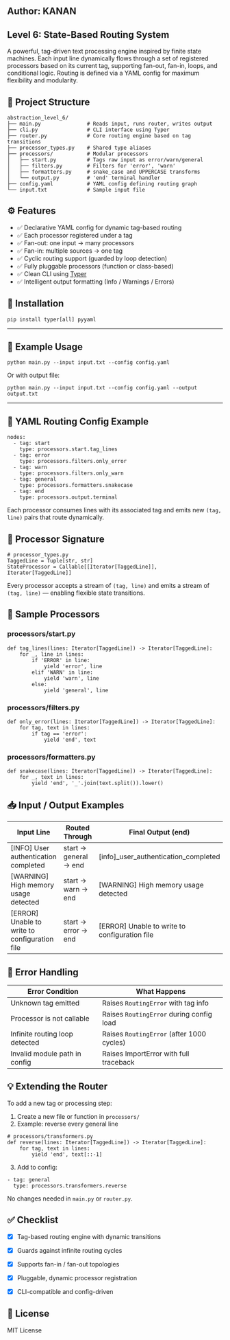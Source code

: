 ## Author: **KANAN**
## Level 6: State-Based Routing System
A powerful, tag-driven text processing engine inspired by finite state machines. Each input line dynamically flows through a set of registered processors based on its current tag, supporting fan-out, fan-in, loops, and conditional logic. Routing is defined via a YAML config for maximum flexibility and modularity.


## 📁 Project Structure

```
abstraction_level_6/
├── main.py               # Reads input, runs router, writes output
├── cli.py                # CLI interface using Typer
├── router.py             # Core routing engine based on tag transitions
├── processor_types.py    # Shared type aliases
├── processors/           # Modular processors
│   ├── start.py          # Tags raw input as error/warn/general
│   ├── filters.py        # Filters for 'error', 'warn'
│   ├── formatters.py     # snake_case and UPPERCASE transforms
│   └── output.py         # 'end' terminal handler
├── config.yaml           # YAML config defining routing graph
└── input.txt             # Sample input file
```



## ⚙️ Features

* ✅ Declarative YAML config for dynamic tag-based routing
* ✅ Each processor registered under a tag
* ✅ Fan-out: one input → many processors
* ✅ Fan-in: multiple sources → one tag
* ✅ Cyclic routing support (guarded by loop detection)
* ✅ Fully pluggable processors (function or class-based)
* ✅ Clean CLI using [Typer](https://typer.tiangolo.com/)
* ✅ Intelligent output formatting (Info / Warnings / Errors)



## 📌 Installation

```
pip install typer[all] pyyaml
```

---

## 🧪 Example Usage

```
python main.py --input input.txt --config config.yaml
```

Or with output file:

```
python main.py --input input.txt --config config.yaml --output output.txt
```

---

## 🧱 YAML Routing Config Example

```
nodes:
  - tag: start
    type: processors.start.tag_lines
  - tag: error
    type: processors.filters.only_error
  - tag: warn
    type: processors.filters.only_warn
  - tag: general
    type: processors.formatters.snakecase
  - tag: end
    type: processors.output.terminal
```

Each processor consumes lines with its associated tag and emits new `(tag, line)` pairs that route dynamically.


## 📝 Processor Signature

```
# processor_types.py
TaggedLine = Tuple[str, str]
StateProcessor = Callable[[Iterator[TaggedLine]], Iterator[TaggedLine]]
```

Every processor accepts a stream of `(tag, line)` and emits a stream of `(tag, line)` — enabling flexible state transitions.



## 📂 Sample Processors

### processors/start.py

```
def tag_lines(lines: Iterator[TaggedLine]) -> Iterator[TaggedLine]:
    for _, line in lines:
        if 'ERROR' in line:
            yield 'error', line
        elif 'WARN' in line:
            yield 'warn', line
        else:
            yield 'general', line
```

### processors/filters.py

```
def only_error(lines: Iterator[TaggedLine]) -> Iterator[TaggedLine]:
    for tag, text in lines:
        if tag == 'error':
            yield 'end', text
```

### processors/formatters.py

```
def snakecase(lines: Iterator[TaggedLine]) -> Iterator[TaggedLine]:
    for _, text in lines:
        yield 'end', '_'.join(text.split()).lower()
```



## 📥 Input / Output Examples

| Input Line                                     | Routed Through        | Final Output (end)                             |
| ---------------------------------------------- | --------------------- | ---------------------------------------------- |
| \[INFO] User authentication completed          | start → general → end | \[info]\_user\_authentication\_completed       |
| \[WARNING] High memory usage detected          | start → warn → end    | \[WARNING] High memory usage detected          |
| \[ERROR] Unable to write to configuration file | start → error → end   | \[ERROR] Unable to write to configuration file |



## 🧯 Error Handling

| Error Condition                | What Happens                              |
| ------------------------------ | ----------------------------------------- |
| Unknown tag emitted            | Raises `RoutingError` with tag info       |
| Processor is not callable      | Raises `RoutingError` during config load  |
| Infinite routing loop detected | Raises `RoutingError` (after 1000 cycles) |
| Invalid module path in config  | Raises ImportError with full traceback    |



## 💡 Extending the Router

To add a new tag or processing step:

1. Create a new file or function in `processors/`
2. Example: reverse every general line

```
# processors/transformers.py
def reverse(lines: Iterator[TaggedLine]) -> Iterator[TaggedLine]:
    for tag, text in lines:
        yield 'end', text[::-1]
```

3. Add to config:

```
- tag: general
  type: processors.transformers.reverse
```

No changes needed in `main.py` or `router.py`.



## ✅ Checklist

* [x] Tag-based routing engine with dynamic transitions
* [x] Guards against infinite routing cycles
* [x] Supports fan-in / fan-out topologies
* [x] Pluggable, dynamic processor registration
* [x] CLI-compatible and config-driven


## 📜 License

MIT License